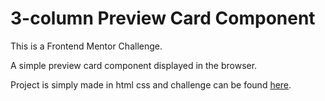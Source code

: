 # 3-column Preview Card Component

This is a Frontend Mentor Challenge.

A simple preview card component displayed in the browser.

Project is simply made in html css and challenge can be found [here](https://www.frontendmentor.io/challenges/3column-preview-card-component-pH92eAR2-).
